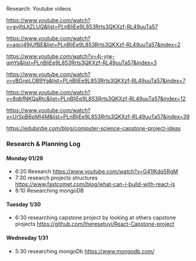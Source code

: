 

Research: Youtube videos

https://www.youtube.com/watch?v=gyjfdJtZLUQ&list=PLnBliEe9L853Rrts3QKXzf-RL49uuTa57

https://www.youtube.com/watch?v=aqcj49jUfBE&list=PLnBliEe9L853Rrts3QKXzf-RL49uuTa57&index=2

https://www.youtube.com/watch?v=4j-yjw-qmYs&list=PLnBliEe9L853Rrts3QKXzf-RL49uuTa57&index=3

https://www.youtube.com/watch?v=yBGnpLOB9Yg&list=PLnBliEe9L853Rrts3QKXzf-RL49uuTa57&index=7

https://www.youtube.com/watch?v=8qbfNKQaRtc&list=PLnBliEe9L853Rrts3QKXzf-RL49uuTa57&index=12

https://www.youtube.com/watch?v=UrSpB6pMI4M&list=PLnBliEe9L853Rrts3QKXzf-RL49uuTa57&index=39

https://edubirdie.com/blog/computer-science-capstone-project-ideas

### Research & Planning Log

#### Monday 01/29

* 6:20 Research https://www.youtube.com/watch?v=G41IKdq5RgM
* 7:30 research projects structures https://www.fastcomet.com/blog/what-can-i-build-with-react-js
* 8:10 Researching mongoDB

#### Tuesday 1/30

* 6:30 researching capstone project by looking at others capstone projects https://github.com/theresetuyi/React-Capstone-project

#### Wednesday 1/31

* 5:30 researching mongoDb https://www.mongodb.com/







